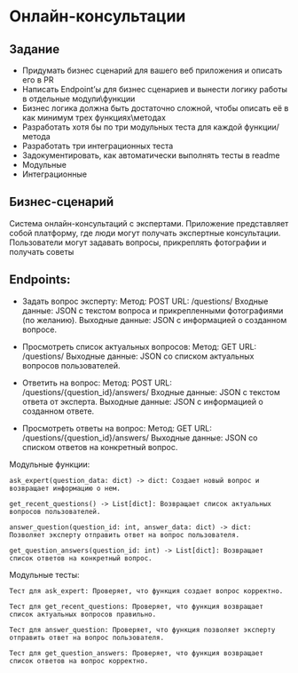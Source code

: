 # Онлайн-консультации

## Задание
- Придумать бизнес сценарий для вашего веб приложения и описать его в PR
- Написать Endpoint’ы для бизнес сценариев и вынести логику работы в отдельные модули\функции
- Бизнес логика должна быть достаточно сложной, чтобы описать её в как минимум трех функциях\методах
- Разработать хотя бы по три модульных теста для каждой функции/метода
- Разработать три интеграционных теста
- Задокументировать, как автоматически выполнять тесты в readme
- Модульные
- Интеграционные

## Бизнес-сценарий
Система онлайн-консультаций с экспертами. Приложение представляет собой платформу, где люди могут получать экспертные консультации.
Пользователи могут задавать вопросы, прикреплять фотографии и получать советы

## Endpoints:
- Задать вопрос эксперту:
    Метод: POST
    URL: /questions/
    Входные данные: JSON с текстом вопроса и прикрепленными фотографиями (по желанию).
    Выходные данные: JSON с информацией о созданном вопросе.

- Просмотреть список актуальных вопросов:
    Метод: GET
    URL: /questions/
    Выходные данные: JSON со списком актуальных вопросов пользователей.

- Ответить на вопрос:
    Метод: POST
    URL: /questions/{question_id}/answers/
    Входные данные: JSON с текстом ответа от эксперта.
    Выходные данные: JSON с информацией о созданном ответе.

- Просмотреть ответы на вопрос:
    Метод: GET
    URL: /questions/{question_id}/answers/
    Выходные данные: JSON со списком ответов на конкретный вопрос.

Модульные функции:

    ask_expert(question_data: dict) -> dict: Создает новый вопрос и возвращает информацию о нем.

    get_recent_questions() -> List[dict]: Возвращает список актуальных вопросов пользователей.

    answer_question(question_id: int, answer_data: dict) -> dict: Позволяет эксперту отправить ответ на вопрос пользователя.

    get_question_answers(question_id: int) -> List[dict]: Возвращает список ответов на конкретный вопрос.

Модульные тесты:

    Тест для ask_expert: Проверяет, что функция создает вопрос корректно.

    Тест для get_recent_questions: Проверяет, что функция возвращает список актуальных вопросов правильно.

    Тест для answer_question: Проверяет, что функция позволяет эксперту отправить ответ на вопрос пользователя.

    Тест для get_question_answers: Проверяет, что функция возвращает список ответов на вопрос корректно.


